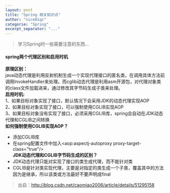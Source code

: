```yaml
---
layout: post
title: "Spring 相关知识点"
author: "nice01qc"
categorie: "Spring"
excerpt_separator: "..."
---
```


> 学习Spring时一些需要注意的东西...
>

#### spring两个代理区别和启用时机

**原理区别：**<br/>
java动态代理是利用反射机制生成一个实现代理接口的匿名类，在调用具体方法前调用InvokeHandler来处理。而cglib动态代理是利用asm开源包，对代理对象类的class文件加载进来，通过修改其字节码生成子类来处理。<br/>
**启用时机:**<br/>
1、如果目标对象实现了接口，默认情况下会采用JDK的动态代理实现AOP <br/>
2、如果目标对象实现了接口，可以强制使用CGLIB实现AOP <br/>
3、如果目标对象没有实现了接口，必须采用CGLIB库，spring会自动在JDK动态代理和CGLIB之间转换<br/>
**如何强制使用CGLIB实现AOP？**<br/>
* 添加CGLIB库<br/>
* 在spring配置文件中加入<aop:aspectj-autoproxy proxy-target-class="true"/><br/>
**JDK动态代理和CGLIB字节码生成的区别？**<br/> 
* JDK动态代理只能对实现了接口的类生成代理，而不能针对类 <br/>
* CGLIB是针对类实现代理，主要是对指定的类生成一个子类，覆盖其中的方法因为是继承，所以该类或方法最好不要声明成final<br/>
>出自：http://blog.csdn.net/caomiao2006/article/details/51295158<br/>





